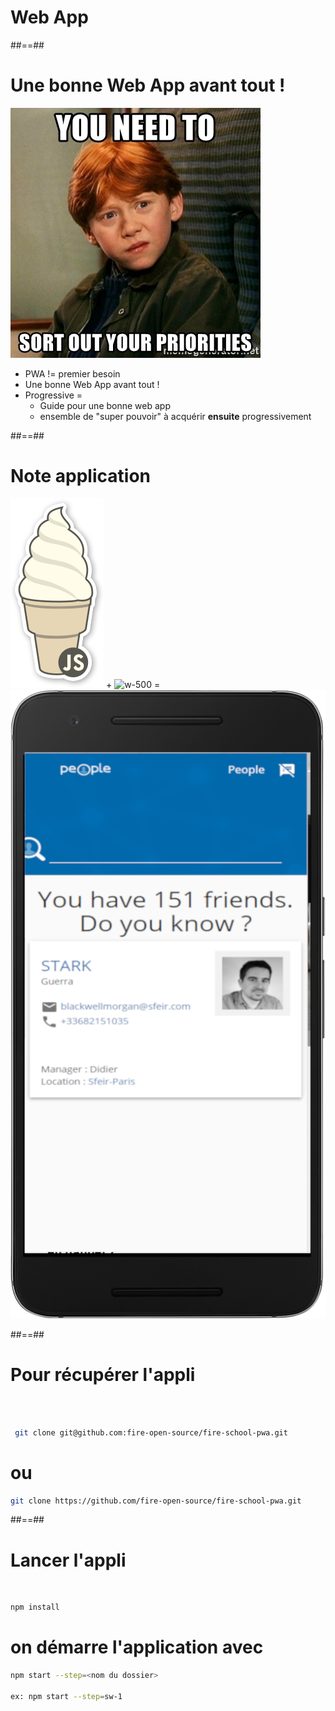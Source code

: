 <!-- .slide: class="transition-white fire-bg-blue fire-specific-slide" data-background="css/theme/legacy/images/background_blue.png" -->

# Web App

##==##

# Une bonne Web App avant tout !

![w-400 center](./assets/images/ron_harry.png)

- PWA != premier besoin
- Une bonne Web App avant tout !
- Progressive =
  - Guide pour une bonne web app
  - ensemble de "super pouvoir" à acquérir **ensuite** progressivement

##==##

<!-- .slide: class="flex-row" -->

# Note application

![w-200](./assets/images/vanillajs.png)
<span class="big-text">+</span>
![w-500](./assets/images/material_design.gif)
<span class="big-text">=</span>
![w-300](./assets/images/gabary_phone_people.png)

##==##

<!-- .slide: class="with-code" -->

# Pour récupérer l'appli

<br><br>

```bash
 git clone git@github.com:fire-open-source/fire-school-pwa.git
```

<!-- .element: class="big-code" -->

# ou

```bash
git clone https://github.com/fire-open-source/fire-school-pwa.git
```

<!-- .element: class="big-code" -->

##==##

<!-- .slide: class="with-code" -->

# Lancer l'appli

<br>

```bash
npm install
```

<!-- .element: class="big-code" -->

# on démarre l'application avec

```bash
npm start --step=<nom du dossier>

ex: npm start --step=sw-1
```

<!-- .element: class="big-code" -->
